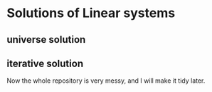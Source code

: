 # Solutions of Linear systems

## universe solution

## iterative solution

Now the whole repository is very messy, and I will make it tidy later.

